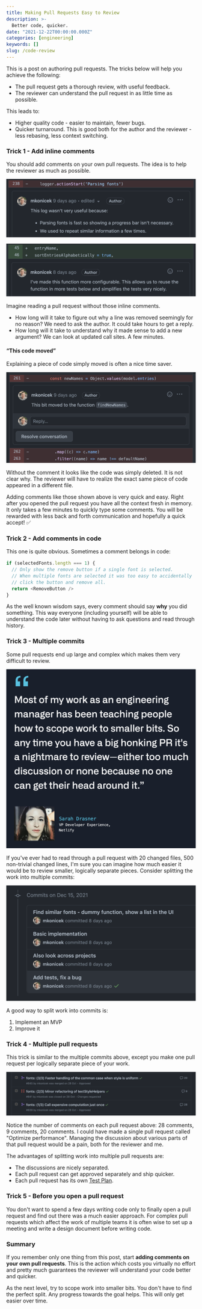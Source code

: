 ```yaml
---
title: Making Pull Requests Easy to Review
description: >-
  Better code, quicker.
date: "2021-12-22T00:00:00.000Z"
categories: [engineering]
keywords: []
slug: /code-review
---
```


This is a post on authoring pull requests. The tricks below will help you achieve the following:

- The pull request gets a thorough review, with useful feedback.
- The reviewer can understand the pull request in as little time as possible.

This leads to:

- Higher quality code - easier to maintain, fewer bugs.
- Quicker turnaround. This is good both for the author and the reviewer - less rebasing, less context switching.

### Trick 1 - Add inline comments

You should add comments on your own pull requests. The idea is to help the reviewer as much as possible.

![Inline explanation example 2](./inline-explanation-2.png)

![Inline explanation example ](./inline-explanation.png)

Imagine reading a pull request without those inline comments.

- How long will it take to figure out why a line was removed seemingly for no reason? We need to ask the author. It could take hours to get a reply.
- How long will it take to understand why it made sense to add a new argument? We can look at updated call sites. A few minutes.

#### “This code moved”

Explaining a piece of code simply moved is often a nice time saver.

![Explaining code move](./move.png)

Without the comment it looks like the code was simply deleted. It is not clear why. The reviewer will have to realize the exact same piece of code appeared in a different file.

Adding comments like those shown above is very quick and easy. Right after you opened the pull request you have all the context fresh in memory. It only takes a few minutes to quickly type some comments. You will be rewarded with less back and forth communication and hopefully a quick accept! ✅

### Trick 2 - Add comments in code

This one is quite obvious. Sometimes a comment belongs in code:

```js
if (selectedFonts.length === 1) {
  // Only show the remove button if a single font is selected.
  // When multiple fonts are selected it was too easy to accidentally
  // click the button and remove all.
  return <RemoveButton />
}
```

As the well known wisdom says, every comment should say **why** you did something. This way everyone (including yourself) will be able to understand the code later without having to ask questions and read through history.

### Trick 3 - Multiple commits

Some pull requests end up large and complex which makes them very difficult to review.

![Sarah Drasner: Most of my work as an engineering manager has been teaching people how to scope work to smaller bits. So any time you have a big honking PR it's a nightmare to review - either too much discussion or none because no one can get their head around it.](./sarah2.png)

If you've ever had to read through a pull request with 20 changed files, 500 non-trivial changed lines, I'm sure you can imagine how much easier it would be to review smaller, logically separate pieces. Consider splitting the work into multiple commits:

![Commits](./commits.png)

A good way to split work into commits is:

1. Implement an MVP
2. Improve it

### Trick 4 - Multiple pull requests

This trick is similar to the multiple commits above, except you make one pull request per logically separate piece of your work.

![Stack of pull requests](./stack.png)

Notice the number of comments on each pull request above: 28 comments, 9 comments, 20 comments. I could have made a single pull request called "Optimize performance". Managing the discussion about various parts of that pull request would be a pain, both for the reviewer and me.

The advantages of splitting work into multiple pull requests are:

- The discussions are nicely separated.
- Each pull request can get approved separately and ship quicker.
- Each pull request has its own [Test Plan](/what-is-a-test-plan).

### Trick 5 - Before you open a pull request

You don't want to spend a few days writing code only to finally open a pull request and find out there was a much easier approach. For complex pull requests which affect the work of multiple teams it is often wise to set up a meeting and write a design document before writing code.

### Summary

If you remember only one thing from this post, start **adding comments on your own pull requests**. This is the action which costs you virtually no effort and pretty much guarantees the reviewer will understand your code better and quicker.

As the next level, try to scope work into smaller bits. You don't have to find the perfect split. Any progress towards the goal helps. This will only get easier over time.
